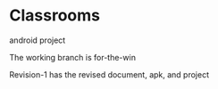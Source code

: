 Classrooms
==========

android project

The working branch is for-the-win

Revision-1 has the revised document, apk, and project